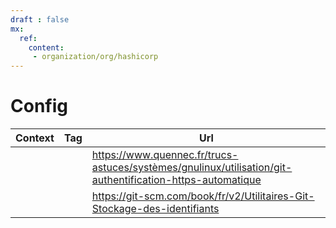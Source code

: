 ```yaml
---
draft : false
mx:
  ref:
    content: 
     - organization/org/hashicorp
---
```




# Config
|Context|Tag|Url|
|-|-|-|
|||https://www.quennec.fr/trucs-astuces/systèmes/gnulinux/utilisation/git-authentification-https-automatique
|||https://git-scm.com/book/fr/v2/Utilitaires-Git-Stockage-des-identifiants
<br>

